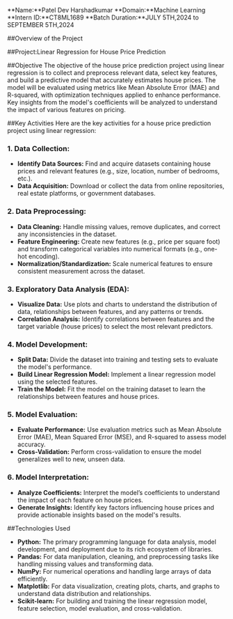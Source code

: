 **Name:**Patel Dev Harshadkumar
**Domain:**Machine Learning
**Intern ID:**CT8ML1689
**Batch Duration:**JULY 5TH,2024 to SEPTEMBER 5TH,2024  


##Overview of the Project

##Project:Linear Regression for House Price Prediction

##Objective
The objective of the house price prediction project using linear regression is to collect and preprocess relevant data, select key features, and build a predictive model that accurately estimates house prices. The model will be evaluated using metrics like Mean Absolute Error (MAE) and R-squared, with optimization techniques applied to enhance performance. Key insights from the model's coefficients will be analyzed to understand the impact of various features on pricing.

##Key Activities
Here are the key activities for a house price prediction project using linear regression:

### 1. **Data Collection:**
   - **Identify Data Sources:** Find and acquire datasets containing house prices and relevant features (e.g., size, location, number of bedrooms, etc.).
   - **Data Acquisition:** Download or collect the data from online repositories, real estate platforms, or government databases.

### 2. **Data Preprocessing:**
   - **Data Cleaning:** Handle missing values, remove duplicates, and correct any inconsistencies in the dataset.
   - **Feature Engineering:** Create new features (e.g., price per square foot) and transform categorical variables into numerical formats (e.g., one-hot encoding).
   - **Normalization/Standardization:** Scale numerical features to ensure consistent measurement across the dataset.

### 3. **Exploratory Data Analysis (EDA):**
   - **Visualize Data:** Use plots and charts to understand the distribution of data, relationships between features, and any patterns or trends.
   - **Correlation Analysis:** Identify correlations between features and the target variable (house prices) to select the most relevant predictors.

### 4. **Model Development:**
   - **Split Data:** Divide the dataset into training and testing sets to evaluate the model's performance.
   - **Build Linear Regression Model:** Implement a linear regression model using the selected features.
   - **Train the Model:** Fit the model on the training dataset to learn the relationships between features and house prices.

### 5. **Model Evaluation:**
   - **Evaluate Performance:** Use evaluation metrics such as Mean Absolute Error (MAE), Mean Squared Error (MSE), and R-squared to assess model accuracy.
   - **Cross-Validation:** Perform cross-validation to ensure the model generalizes well to new, unseen data.


### 6. **Model Interpretation:**
   - **Analyze Coefficients:** Interpret the model’s coefficients to understand the impact of each feature on house prices.
   - **Generate Insights:** Identify key factors influencing house prices and provide actionable insights based on the model's results.

##Technologies Used
  - **Python:** The primary programming language for data analysis, model development, and deployment due to its rich ecosystem of libraries.
  - **Pandas:** For data manipulation, cleaning, and preprocessing tasks like handling missing values and transforming data.
  - **NumPy:** For numerical operations and handling large arrays of data efficiently.
  - **Matplotlib:** For data visualization, creating plots, charts, and graphs to understand data distribution and relationships.
  - **Scikit-learn:** For building and training the linear regression model, feature selection, model evaluation, and cross-validation.



